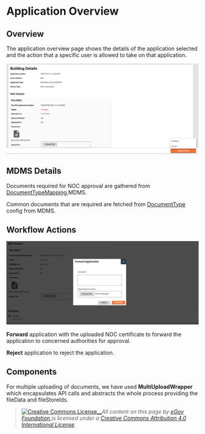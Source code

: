 # Application Overview

## Overview

The application overview page shows the details of the application selected and the action that a specific user is allowed to take on that application.

![](../../../../.gitbook/assets/image-20211213-130023.png)

## MDMS Details <a href="#mdms" id="mdms"></a>

Documents required for NOC approval are gathered from [DocumentTypeMapping ](https://github.com/egovernments/egov-mdms-data/blob/DEV/data/pb/NOC/DocumentTypeMapping.json)MDMS.

Common documents that are required are fetched from [DocumentType ](https://github.com/egovernments/egov-mdms-data/blob/DEV/data/pb/common-masters/DocumentType.json)config from MDMS.&#x20;

## Workflow Actions

![](../../../../.gitbook/assets/image-20211214-050052.png)

**Forward** application with the uploaded NOC certificate to forward the application to concerned authorities for approval.

**Reject** application to reject the application.

## Components <a href="#components" id="components"></a>

For multiple uploading of documents, we have used **MultiUploadWrapper** which encapsulates API calls and abstracts the whole process providing the fileData and fileStoreIds.



> [![Creative Commons License](https://i.creativecommons.org/l/by/4.0/80x15.png)\_\_](http://creativecommons.org/licenses/by/4.0/)_All content on this page by_ [_eGov Foundation_ ](https://egov.org.in)_is licensed under a_ [_Creative Commons Attribution 4.0 International License_](http://creativecommons.org/licenses/by/4.0/)_._

